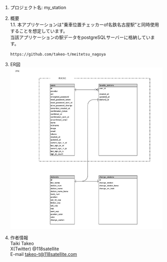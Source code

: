 1. プロジェクト名: my_station

2. 概要  
  1.1. 本アプリケーションは"乗車位置チェッカーof名鉄名古屋駅"と同時使用することを想定しています。  
  当該アプリケーションの駅データをpostgreSQLサーバーに格納しています。  
  ```乗車位置チェッカーof名鉄名古屋/github
  　　https://github.com/takeo-t/meitetsu_nagoya
  ```

3. ER図  
![ER図](images/my_station_ER.jpg)


5. 作者情報  
   Taiki Takeo  
   X(Twitter) @118satellite  
   E-mail takeo-t@118satellite.com  